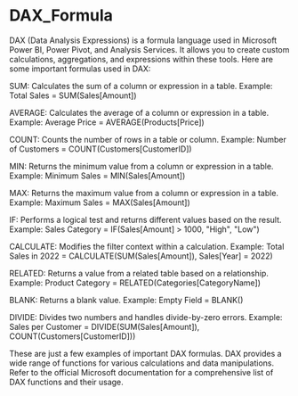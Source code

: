 # DAX_Formula
DAX (Data Analysis Expressions) is a formula language used in Microsoft Power BI, Power Pivot, and Analysis Services. It allows you to create custom calculations, aggregations, and expressions within these tools. Here are some important formulas used in DAX:

SUM: Calculates the sum of a column or expression in a table.
Example: Total Sales = SUM(Sales[Amount])

AVERAGE: Calculates the average of a column or expression in a table.
Example: Average Price = AVERAGE(Products[Price])

COUNT: Counts the number of rows in a table or column.
Example: Number of Customers = COUNT(Customers[CustomerID])

MIN: Returns the minimum value from a column or expression in a table.
Example: Minimum Sales = MIN(Sales[Amount])

MAX: Returns the maximum value from a column or expression in a table.
Example: Maximum Sales = MAX(Sales[Amount])

IF: Performs a logical test and returns different values based on the result.
Example: Sales Category = IF(Sales[Amount] > 1000, "High", "Low")

CALCULATE: Modifies the filter context within a calculation.
Example: Total Sales in 2022 = CALCULATE(SUM(Sales[Amount]), Sales[Year] = 2022)

RELATED: Returns a value from a related table based on a relationship.
Example: Product Category = RELATED(Categories[CategoryName])

BLANK: Returns a blank value.
Example: Empty Field = BLANK()

DIVIDE: Divides two numbers and handles divide-by-zero errors.
Example: Sales per Customer = DIVIDE(SUM(Sales[Amount]), COUNT(Customers[CustomerID]))

These are just a few examples of important DAX formulas. DAX provides a wide range of functions for various calculations and data manipulations. Refer to the official Microsoft documentation for a comprehensive list of DAX functions and their usage.

